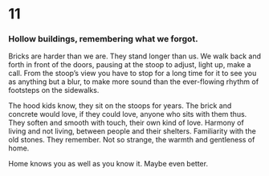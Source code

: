 # 11

### Hollow buildings, remembering  what we forgot.

Bricks are harder than we are. They stand longer than us. We walk back and forth in front of the doors, pausing at the stoop to adjust, light up, make a call. From the stoop’s view you have to stop for a long time for it to see you as anything but a blur, to make more sound than the ever-flowing rhythm of footsteps on the sidewalks.

The hood kids know, they sit on the stoops for years. The brick and concrete would love, if they could love, anyone who sits with them thus. They soften and smooth with touch, their own kind of love. Harmony of living and not living, between people and their shelters. Familiarity with the old stones. They remember. Not so strange, the warmth and gentleness of home. 

Home knows you as well as you know it. Maybe even better.